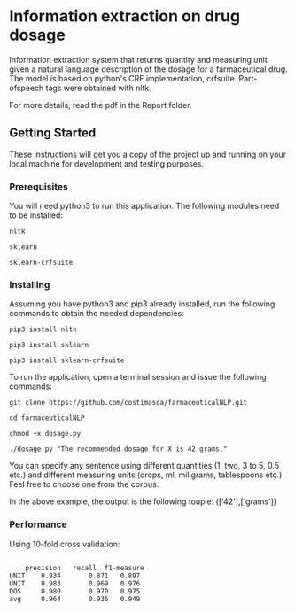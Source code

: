 # Information extraction on drug dosage

Information extraction system that returns quantity and measuring unit given a natural language description of the dosage for a farmaceutical drug. The model is based on python's CRF implementation, crfsuite. Part-ofspeech tags were obtained with nltk.

For more details, read the pdf in the Report folder.


## Getting Started

These instructions will get you a copy of the project up and running on your local machine for development and testing purposes.

### Prerequisites

You will need python3 to run this application. The following modules need to be installed:
```
nltk
```
```
sklearn
```
```
sklearn-crfsuite
```


### Installing

Assuming you have python3 and pip3 already installed, run the following commands to obtain the needed dependencies:

```
pip3 install nltk
```

```
pip3 install sklearn
 ```

```
pip3 install sklearn-crfsuite
 ```
To run the application, open a terminal session and issue the following commands:

```
git clone https://github.com/costimasca/farmaceuticalNLP.git
```
```
cd farmaceuticalNLP
```
```
chmod +x dosage.py
```
```
./dosage.py "The recommended dosage for X is 42 grams."
```
You can specify any sentence using different quantities (1, two, 3 to 5, 0.5 etc.) and different measuring units (drops, ml, miligrams, tablespoons etc.) Feel free to choose one from the corpus.

In the above example, the output is the following touple: (['42'],['grams'])

### Performance

Using 10-fold cross validation:

```

 	precision	recall	f1-measure
UNIT 	0.934		0.871	0.897
UNIT 	0.983		0.969	0.976
DOS 	0.980		0.970	0.975
avg 	0.964		0.936	0.949
```